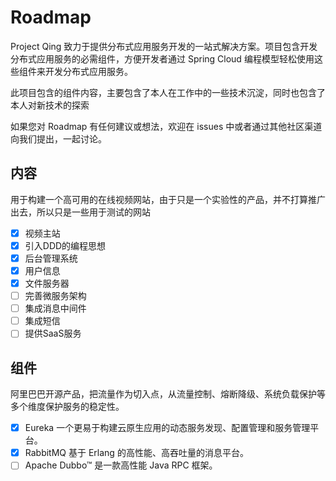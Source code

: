 # Roadmap

Project Qing 致力于提供分布式应用服务开发的一站式解决方案。项目包含开发分布式应用服务的必需组件，方便开发者通过 Spring
Cloud 编程模型轻松使用这些组件来开发分布式应用服务。

此项目包含的组件内容，主要包含了本人在工作中的一些技术沉淀，同时也包含了本人对新技术的探索

如果您对 Roadmap 有任何建议或想法，欢迎在 issues 中或者通过其他社区渠道向我们提出，一起讨论。

## 内容

用于构建一个高可用的在线视频网站，由于只是一个实验性的产品，并不打算推广出去，所以只是一些用于测试的网站

- [x] 视频主站
- [x] 引入DDD的编程思想
- [x] 后台管理系统
- [x] 用户信息
- [x] 文件服务器
- [ ] 完善微服务架构
- [ ] 集成消息中间件
- [ ] 集成短信
- [ ] 提供SaaS服务

## 组件

阿里巴巴开源产品，把流量作为切入点，从流量控制、熔断降级、系统负载保护等多个维度保护服务的稳定性。

- [x] Eureka 一个更易于构建云原生应用的动态服务发现、配置管理和服务管理平台。
- [x] RabbitMQ 基于 Erlang 的高性能、高吞吐量的消息平台。
- [ ] Apache Dubbo™ 是一款高性能 Java RPC 框架。
